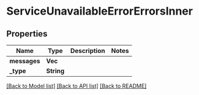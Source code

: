 # ServiceUnavailableErrorErrorsInner

## Properties

Name | Type | Description | Notes
------------ | ------------- | ------------- | -------------
**messages** | **Vec<String>** |  | 
**_type** | **String** |  | 

[[Back to Model list]](../README.md#documentation-for-models) [[Back to API list]](../README.md#documentation-for-api-endpoints) [[Back to README]](../README.md)


